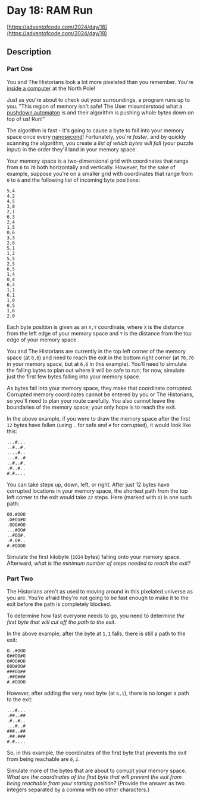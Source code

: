 # Day 18: RAM Run

[https://adventofcode.com/2024/day/18](https://adventofcode.com/2024/day/18)

## Description

### Part One

You and The Historians look a lot more pixelated than you remember. You're [inside a computer](https://adventofcode.com/2017/day/2) at the North Pole!

Just as you're about to check out your surroundings, a program runs up to you. "This region of memory isn't safe! The User misunderstood what a [pushdown automaton](https://en.wikipedia.org/wiki/Pushdown_automaton) is and their algorithm is pushing whole _bytes_ down on top of us! <span title="Pun intended.">Run</span>!"

The algorithm is fast - it's going to cause a byte to fall into your memory space once every [nanosecond](https://www.youtube.com/watch?v=9eyFDBPk4Yw)! Fortunately, you're _faster_, and by quickly scanning the algorithm, you create a _list of which bytes will fall_ (your puzzle input) in the order they'll land in your memory space.

Your memory space is a two-dimensional grid with coordinates that range from `0` to `70` both horizontally and vertically. However, for the sake of example, suppose you're on a smaller grid with coordinates that range from `0` to `6` and the following list of incoming byte positions:

    5,4
    4,2
    4,5
    3,0
    2,1
    6,3
    2,4
    1,5
    0,6
    3,3
    2,6
    5,1
    1,2
    5,5
    2,5
    6,5
    1,4
    0,4
    6,4
    1,1
    6,1
    1,0
    0,5
    1,6
    2,0
    

Each byte position is given as an `X,Y` coordinate, where `X` is the distance from the left edge of your memory space and `Y` is the distance from the top edge of your memory space.

You and The Historians are currently in the top left corner of the memory space (at `0,0`) and need to reach the exit in the bottom right corner (at `70,70` in your memory space, but at `6,6` in this example). You'll need to simulate the falling bytes to plan out where it will be safe to run; for now, simulate just the first few bytes falling into your memory space.

As bytes fall into your memory space, they make that coordinate _corrupted_. Corrupted memory coordinates cannot be entered by you or The Historians, so you'll need to plan your route carefully. You also cannot leave the boundaries of the memory space; your only hope is to reach the exit.

In the above example, if you were to draw the memory space after the first `12` bytes have fallen (using `.` for safe and `#` for corrupted), it would look like this:

    ...#...
    ..#..#.
    ....#..
    ...#..#
    ..#..#.
    .#..#..
    #.#....
    

You can take steps up, down, left, or right. After just 12 bytes have corrupted locations in your memory space, the shortest path from the top left corner to the exit would take _`22`_ steps. Here (marked with `O`) is one such path:

    OO.#OOO
    .O#OO#O
    .OOO#OO
    ...#OO#
    ..#OO#.
    .#.O#..
    #.#OOOO
    

Simulate the first kilobyte (`1024` bytes) falling onto your memory space. Afterward, _what is the minimum number of steps needed to reach the exit?_

### Part Two

The Historians aren't as used to moving around in this pixelated universe as you are. You're afraid they're not going to be fast enough to make it to the exit before the path is completely blocked.

To determine how fast everyone needs to go, you need to determine _the first byte that will cut off the path to the exit_.

In the above example, after the byte at `1,1` falls, there is still a path to the exit:

    O..#OOO
    O##OO#O
    O#OO#OO
    OOO#OO#
    ###OO##
    .##O###
    #.#OOOO
    

However, after adding the very next byte (at `6,1`), there is no longer a path to the exit:

    ...#...
    .##..##
    .#..#..
    ...#..#
    ###..##
    .##.###
    #.#....
    

So, in this example, the coordinates of the first byte that prevents the exit from being reachable are _`6,1`_.

Simulate more of the bytes that are about to corrupt your memory space. _What are the coordinates of the first byte that will prevent the exit from being reachable from your starting position?_ (Provide the answer as two integers separated by a comma with no other characters.)
